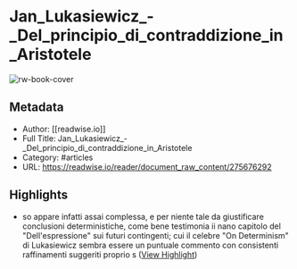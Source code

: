 # Jan_Lukasiewicz_-_Del_principio_di_contraddizione_in_Aristotele

![rw-book-cover](https://readwise-assets.s3.amazonaws.com/media/reader/parsed_document_assets/275676292/1tkuAqXQVSF977UEudifik8GC-jXVzxDhwtmw41l1lM-cove_6QYML40.png)

## Metadata
- Author: [[readwise.io]]
- Full Title: Jan_Lukasiewicz_-_Del_principio_di_contraddizione_in_Aristotele
- Category: #articles
- URL: https://readwise.io/reader/document_raw_content/275676292

## Highlights
- so appare infatti assai complessa, e per niente tale da giustificare conclusioni deterministiche, come bene testimonia ii nano capitolo del "Dell'espressione" sui futuri contingenti; cui il celebre "On Determinism" di Lukasiewicz sembra essere un puntuale commento con consistenti raffinamenti suggeriti proprio s ([View Highlight](https://read.readwise.io/read/01jmzmgvx5qr7023fhkj6yqyqs))
